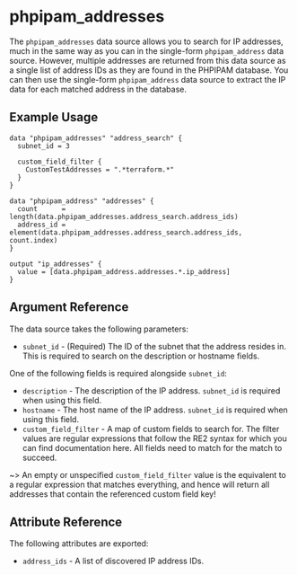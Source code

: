 # phpipam_addresses

The `phpipam_addresses` data source allows you to search for IP addresses, much in the same way as you can in the single-form `phpipam_address` data source. However, multiple addresses are returned from this data source as a single list of address IDs as they are found in the PHPIPAM database. You can then use the single-form `phpipam_address` data source to extract the IP data for each matched address in the database.

## Example Usage

```hcl
data "phpipam_addresses" "address_search" {
  subnet_id = 3

  custom_field_filter {
    CustomTestAddresses = ".*terraform.*"
  }
}

data "phpipam_address" "addresses" {
  count      = length(data.phpipam_addresses.address_search.address_ids)
  address_id = element(data.phpipam_addresses.address_search.address_ids, count.index)
}

output "ip_addresses" {
  value = [data.phpipam_address.addresses.*.ip_address]
}
```

## Argument Reference

The data source takes the following parameters:

* `subnet_id` - (Required) The ID of the subnet that the address resides in. This is required to search on the description or hostname fields.

One of the following fields is required alongside `subnet_id`:

* `description` - The description of the IP address. `subnet_id` is required when using this field.
* `hostname` - The host name of the IP address. `subnet_id` is required when using this field.
* `custom_field_filter` - A map of custom fields to search for. The filter values are regular expressions that follow the RE2 syntax for which you can find documentation here. All fields need to match for the match to succeed.

~> An empty or unspecified `custom_field_filter` value is the equivalent to a regular expression that matches everything, and hence will return all addresses that contain the referenced custom field key!

## Attribute Reference

The following attributes are exported:

* `address_ids` - A list of discovered IP address IDs.